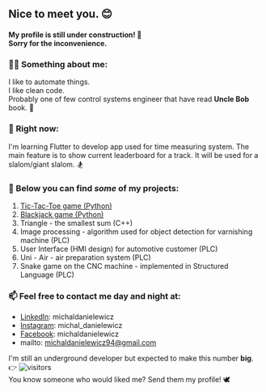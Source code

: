 ## Nice to meet you. 😊
#### My profile is still under construction! 🔧 </br> Sorry for the inconvenience.

### :superhero_man: Something about me:  
I like to automate things. </br> I like clean code. </br> Probably one of few control systems engineer that have read **Uncle Bob** book. 👴
  
### :telescope: Right now: 
I'm learning Flutter to develop app used for time measuring system. The main feature is to show current leaderboard for a track. It will be used for a slalom/giant slalom. :snowboarder:

### :file_folder: Below you can find _**some**_ of my projects:
1. <a href="https://github.com/michaldanielewicz/TicTacToe-game">Tic-Tac-Toe game (Python)</a> 
2. <a href="https://github.com/michaldanielewicz/Blackjack-Python">Blackjack game (Python)</a> 
3. Triangle - the smallest sum (C++)
4. Image processing - algorithm used for object detection for varnishing machine (PLC)
5. User Interface (HMI design) for automotive customer (PLC)
6. Uni - Air - air preparation system (PLC)
7. Snake game on the CNC machine - implemented in Structured Language (PLC)
  
### 📫 Feel free to contact me day and night at: 
- <a href="https://www.linkedin.com/in/michaldanielewicz/">LinkedIn</a>: michaldanielewicz
- <a href="https://www.instagram.com/michal_danielewicz/">Instagram</a>: michal_danielewicz
- <a href="https://www.facebook.com/michaldanieIewicz/">Facebook</a>: michaldanieIewicz
- mailto: michaldanielewicz94@gmail.com

I'm still an underground developer but expected to make this number **big**. 👉 ![visitors](https://visitor-badge.glitch.me/badge?page_id=michaldanielewicz.visitor-badge)  
You know someone who would liked me? Send them my profile! :dove:
